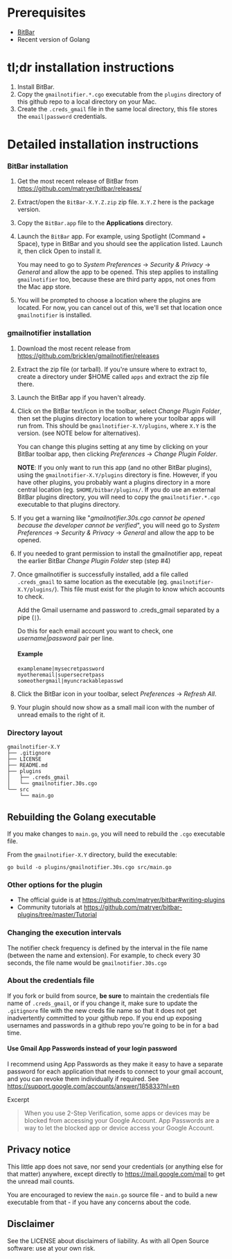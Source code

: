 # Prerequisites
* [BitBar](https://github.com/matryer/bitbar)
* Recent version of Golang

# tl;dr installation instructions
1.  Install BitBar.
1.  Copy the `gmailnotifier.*.cgo` executable from the `plugins` directory of this github repo to a local directory on your Mac.
1.  Create the `.creds_gmail` file in the same local directory, this file stores the `email|password` credentials.

# Detailed installation instructions 

### BitBar installation
1.  Get the most recent release of BitBar from https://github.com/matryer/bitbar/releases/
1.  Extract/open the `BitBar-X.Y.Z.zip` zip file. `X.Y.Z` here is the package version.
1.  Copy the `BitBar.app` file to the **Applications** directory.
1.  Launch the `BitBar` app. For example, using Spotlight (Command + Space), type in BitBar and you should see the application listed.
    Launch it, then click Open to install it.
    
    You may need to go to *System Preferences* -> *Security & Privacy* -> *General* and allow the app to be opened. This step applies to installing `gmailnotifier` too, because these are third party apps, not ones from the Mac app store.
1.  You will be prompted to choose a location where the plugins are located. For now, you can cancel out of this, we'll set that location once `gmailnotifier` is installed.

### gmailnotifier installation
1.  Download the most recent release from https://github.com/bricklen/gmailnotifier/releases
1.  Extract the zip file (or tarball). If you're unsure where to extract to, create a directory under $HOME called `apps` and extract the zip file there.
1.  Launch the BitBar app if you haven't already.
1.  Click on the BitBar text/icon in the toolbar, select *Change Plugin Folder*, then set the plugins directory location to where your toolbar apps will run from. This should be `gmailnotifier-X.Y/plugins`, where `X.Y` is the version. (see NOTE below for alternatives).
    
    You can change this plugins setting at any time by clicking on your BitBar toolbar app, then clicking *Preferences* ->  *Change Plugin Folder*.
    
    **NOTE**: If you only want to run this app (and no other BitBar plugins), using the `gmailnotifier-X.Y/plugins` directory is fine. However, if you have other plugins, you probably want a plugins directory in a more central location (eg. `$HOME/bitbar/plugins/`.
    If you do use an external BitBar plugins directory, you will need to copy the `gmailnotifier.*.cgo` executable to that plugins directory.
1.  If you get a warning like "*gmailnotifier.30s.cgo cannot be opened because the developer cannot be verified*", you will need go to *System Preferences* -> *Security & Privacy* -> *General* and allow the app to be opened.
1.  If you needed to grant permission to install the gmailnotifier app, repeat the earlier BitBar *Change Plugin Folder* step (step #4)
1.  Once gmailnotifier is successfully installed, add a file called `.creds_gmail` to same location as the executable (eg. `gmailnotifier-X.Y/plugins/`). This file must exist for the plugin to know which accounts to check.
    
    Add the Gmail username and password to .creds_gmail separated by a pipe (`|`).
    
    Do this for each email account you want to check, one *username|password* pair per line. 

    #### Example
    ```
    examplename|mysecretpassword
    myotheremail|supersecretpass
    someothergmail|myuncrackablepasswd
    ```
1.  Click the BitBar icon in your toolbar, select *Preferences* -> *Refresh All*.
1.  Your plugin should now show as a small mail icon with the number of unread emails to the right of it.

### Directory layout
```
gmailnotifier-X.Y
├── .gitignore
├── LICENSE
├── README.md
├── plugins
│   ├── .creds_gmail
│   └── gmailnotifier.30s.cgo
└── src
    └── main.go
```

## Rebuilding the Golang executable
If you make changes to `main.go`, you will need to rebuild the `.cgo` executable file.

From the `gmailnotifier-X.Y` directory, build the executable:
```
go build -o plugins/gmailnotifier.30s.cgo src/main.go
```

### Other options for the plugin
* The official guide is at https://github.com/matryer/bitbar#writing-plugins
* Community tutorials at https://github.com/matryer/bitbar-plugins/tree/master/Tutorial

### Changing the execution intervals
The notifier check frequency is defined by the interval in the file name (between the name and extension). For example, to check every 30 seconds, the file name would be `gmailnotifier.30s.cgo`

### About the credentials file
If you fork or build from source, **be sure** to maintain the credentials file name of `.creds_gmail`, or if you change it, make sure to update the `.gitignore` file with the new creds file name so that it does not get inadvertently committed to your github repo. If you end up exposing usernames and passwords in a github repo you're going to be in for a bad time.

#### Use Gmail App Passwords instead of your login password
I recommend using App Passwords as they make it easy to have a separate password for each application that needs to connect to your gmail account, and you can revoke them individually if required.
See https://support.google.com/accounts/answer/185833?hl=en

Excerpt
> When you use 2-Step Verification, some apps or devices may be blocked from accessing your Google Account. App Passwords are a way to let the blocked app or device access your Google Account.

## Privacy notice
This little app does not save, nor send your credentials (or anything else for that matter) anywhere, except directly to https://mail.google.com/mail to get the unread mail counts.

You are encouraged to review the `main.go` source file - and to build a new executable from that - if you have any concerns about the code.

## Disclaimer
See the LICENSE about disclaimers of liability. As with all Open Source software: use at your own risk. 